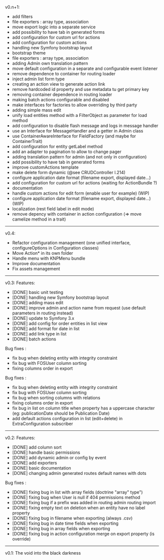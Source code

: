 v0.n+1:
- add filters
- file exporters : array type, association
- move export logic into a separate service
- add possibility to have tab in generated forms
- add configuration for custom url for actions
- add configuration for custom actions
- handling new Symfony bootstrap layout
- bootstrap theme
- file exporters : array type, association
- adding Admin own translation pattern
- move default configuration in a separate and configurable event listener
- remove dependence to container for routing loader
- inject admin list form type
- creating an action view to generate action link
- remove hardcoded id property and use metadata tu get primary key
- removing container dependence in routing loader
- making batch actions configurable and disabled
- make interfaces for factories to allow overriding by third party
- adding simple mass edit
- unify load entities method with a FilterObject as parameter for load method
- add configuration to disable flash message and logs in message handler
- use an Interface for MessageHandler and a getter in Admin class
- use ContainerAwareInterface for FieldFactory (and maybe for ContainerTrait)
- add configuration for entity getLabel method
- add an adapter to pagination to allow to change pager
- adding translation pattern for admin (and not only in configuration)
- add possibility to have tab in generated forms
- improve customActions template
- make delete form dynamic (@see CRUDController l.214)
- configure application date format (filename export, displayed date...)
- add configuration for custom url for actions (waiting for ActionBundle ?)
- documentation
- handle custom actions for edit form (enable user for example) (WIP)
- configure application date format (filename export, displayed date...) (WIP)
- localization (rest field label in edit mode)
- remove depency with container in action configuration (=> move camelize method in a trait)

-----------------------------------------------

v0.4: 
 - Refactor configuration management (one unified interface, configureOptions in Configuration classes)
 - Move Action* in its own folder
 - Handle menu with KNPMenu bundle
 - Improve documentation
 - Fix assets management
 
 
-----------------------------------------------

v0.3:
Features:
- [DONE] basic unit testing
- [DONE] handling new Symfony bootstrap layout
- [DONE] adding mass edit
- [DONE] improve admin and action name from request (use default parameters in routing instead)
- [DONE] update to Symfony 3.x 
- [DONE] add config for order entities in list view
- [DONE] add format for date in list
- [DONE] add link type in list
- [DONE] batch actions

Bug fixes :
- fix bug when deleting entity with integrity constraint
- fix bug with FOSUser column sorting
- fixing columns order in export


Bug fixes :
- fix bug when deleting entity with integrity constraint
- fix bug with FOSUser column sorting
- fix bug when sorting columns with relations
- fixing columns order in export
- fix bug in list on column title when property has a uppercase character (eg: publicationDate should be Publication Date)
- add default actions configuration in list (edit+delete) in ExtraConfiguration subscriber

-----------------------------------------------

v0.2:
Features:
- [DONE] add column sort
- [DONE] handle basic permissions
- [DONE] add dynamic admin or config by event
- [DONE] add exporters
- [DONE] basic documentation
- [DONE] changing admin generated routes default names with dots

Bug fixes :
- [DONE] fixing bug in list with array fields (doctrine "array" type")
- [DONE] fixing bug when User is null if 404 permissions method
- [DONE] fixing bug if a prefix was added in routing admin routing import
- [DONE] fixing empty text on deletion when an entity have no label property
- [DONE] fixing bug in filename when exporting (always .csv)
- [DONE] fixing bug in date time fields when exporting
- [DONE] fixing bug in array fields when exporting
- [DONE] fixing bug in action configuration merge on export property (is override)

-----------------------------------------------

v0.1:
The void into the black darkness
